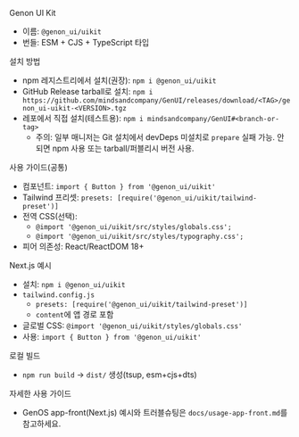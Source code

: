 Genon UI Kit

- 이름: `@genon_ui/uikit`
- 번들: ESM + CJS + TypeScript 타입

설치 방법

- npm 레지스트리에서 설치(권장): `npm i @genon_ui/uikit`
- GitHub Release tarball로 설치: `npm i https://github.com/mindsandcompany/GenUI/releases/download/<TAG>/genon_ui-uikit-<VERSION>.tgz`
- 레포에서 직접 설치(테스트용): `npm i mindsandcompany/GenUI#<branch-or-tag>`
  - 주의: 일부 매니저는 Git 설치에서 devDeps 미설치로 `prepare` 실패 가능. 안되면 npm 사용 또는 tarball/퍼블리시 버전 사용.

사용 가이드(공통)

- 컴포넌트: `import { Button } from '@genon_ui/uikit'`
- Tailwind 프리셋: `presets: [require('@genon_ui/uikit/tailwind-preset')]`
- 전역 CSS(선택):
  - `@import '@genon_ui/uikit/src/styles/globals.css';`
  - `@import '@genon_ui/uikit/src/styles/typography.css';`
- 피어 의존성: React/ReactDOM 18+

Next.js 예시

- 설치: `npm i @genon_ui/uikit`
- `tailwind.config.js`
  - `presets: [require('@genon_ui/uikit/tailwind-preset')]`
  - `content`에 앱 경로 포함
- 글로벌 CSS: `@import '@genon_ui/uikit/styles/globals.css'`
- 사용: `import { Button } from '@genon_ui/uikit'`

로컬 빌드

- `npm run build` → `dist/` 생성(tsup, esm+cjs+dts)

자세한 사용 가이드

- GenOS app-front(Next.js) 예시와 트러블슈팅은 `docs/usage-app-front.md`를 참고하세요.
